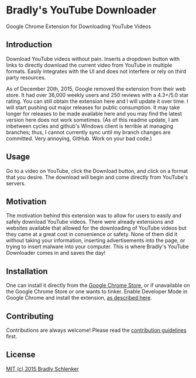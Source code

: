 # Bradly's YouTube Downloader
Google Chrome Extension for Downloading YouTube Videos

## Introduction

Download YouTube videos without pain. Inserts a dropdown button with links to directly download the current video from YouTube in multiple formats. Easily integrates with the UI and does not interfere or rely on third party resources.  

As of December 20th, 2015, Google removed the extension from their web store. It had over 36,000 weekly users and 250 reviews with a 4.3+/5.0 star rating. You can still obtain the extension here and I will update it over time. I will start pushing out major releases for public consumption. It may take longer for releases to be made available here and you may find the latest version here does not work sometimes. (As of this readme update, I am inbetween cycles and github's Windows client is terrible at managing branches; thus, I cannot currently sync until my branch changes are committed. Very annoying, GitHub. Work on your bad code.)

## Usage

Go to a video on YouTube, click the Download button, and click on a format that you desire. The download will begin and come directly from YouTube's servers.

## Motivation

The motivation behind this extension was to allow for users to easily and safely download YouTube videos. There were already extensions and websites available that allowed for the downloading of YouTube videos but they came at a great cost in convenience or safety. None of them did it without taking your information, inserting advertisements into the page, or trying to insert malware into your computer. This is where Bradly's YouTube Downloader comes in and saves the day!

## Installation

One can install it directly from the [Google Chrome Store](https://chrome.google.com/webstore/detail/bradlys-youtube-downloade/iegohpghbappmilohemkdpknmbcpbldb), or if unavailable on the Google Chrome Store or one wants to tinker. Enable Developer Mode in Google Chrome and install the extension, [as described here](https://developer.chrome.com/extensions/getstarted#unpacked).

## Contributing

Contributions are always welcome!
Please read the [contribution guidelines](contributing.md) first.

## License

[MIT (c) 2015 Bradly Schlenker](LICENSE)
